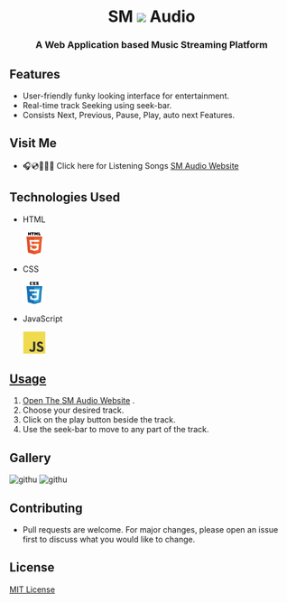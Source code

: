 
<h1 align="center">SM <img src="https://i.postimg.cc/vZGTFVyq/record-8329-512.gif" width=100 /> Audio</h1>
<h3 align="center">A Web Application based Music Streaming Platform</h3>

## Features
- User-friendly funky looking interface for entertainment.
- Real-time track Seeking using seek-bar.
- Consists Next, Previous, Pause, Play, auto next Features.

## Visit Me

- 🎧💿🎵🎼🎶 Click here for Listening Songs <a href="https://smaudio.netlify.app/" target="_blank">SM Audio Website</a>


## Technologies Used

- HTML<p align="left"> 
<a href="https://www.w3.org/html/" target="_blank" rel="noreferrer"> <img src="https://raw.githubusercontent.com/devicons/devicon/master/icons/html5/html5-original-wordmark.svg" alt="html5" width="40" height="40"/> </a></p>
- CSS<p align="left"> 
<a href="https://www.w3schools.com/css/" target="_blank" rel="noreferrer"> <img src="https://raw.githubusercontent.com/devicons/devicon/master/icons/css3/css3-original-wordmark.svg" alt="css3" width="40" height="40"/> </a></p>
- JavaScript<p align="left"> 
<a href="https://developer.mozilla.org/en-US/docs/Web/JavaScript" target="_blank" rel="noreferrer"> <img src="https://raw.githubusercontent.com/devicons/devicon/master/icons/javascript/javascript-original.svg" alt="javascript" width="40" height="40"/></p>

## Usage

1. Open The <a href="https://smaudio.netlify.app/" target="_blank">SM Audio Website</a> .
2. Choose your desired track.
3. Click on the play button beside the track.
4. Use the seek-bar to move to any part of the track.

## Gallery 

![githu](https://i.postimg.cc/y8bvTxz1/IMG-20240605-113639-405.jpg)
![githu](https://i.postimg.cc/zXpdVptR/IMG-20240605-113633-880.jpg)


## Contributing
- Pull requests are welcome. For major changes, please open an issue first to discuss what you would like to change.

## License
[MIT License](LICENSE)
